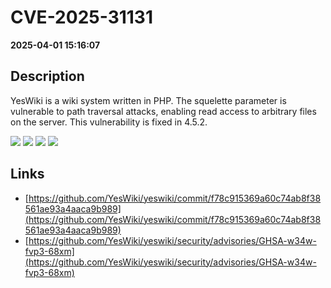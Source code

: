 # CVE-2025-31131

**2025-04-01 15:16:07**

## Description
YesWiki is a wiki system written in PHP. The squelette parameter is vulnerable to path traversal attacks, enabling read access to arbitrary files on the server. This vulnerability is fixed in 4.5.2.

![](https://img.shields.io/static/v1?label=Exploit&message=Yes&color=red)
![](https://img.shields.io/static/v1?label=Score&message=8.6&color=red)
![](https://img.shields.io/static/v1?label=Severity&message=HIGH&color=red)
![](https://img.shields.io/static/v1?label=CWE&message=Traversal&color=green)

## Links
- [https://github.com/YesWiki/yeswiki/commit/f78c915369a60c74ab8f38561ae93a4aaca9b989](https://github.com/YesWiki/yeswiki/commit/f78c915369a60c74ab8f38561ae93a4aaca9b989)
- [https://github.com/YesWiki/yeswiki/security/advisories/GHSA-w34w-fvp3-68xm](https://github.com/YesWiki/yeswiki/security/advisories/GHSA-w34w-fvp3-68xm)

